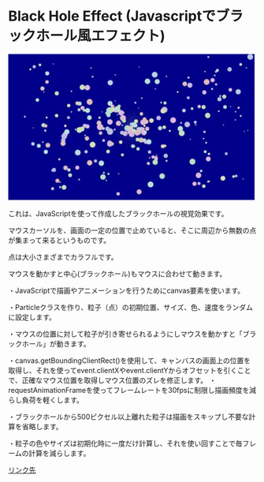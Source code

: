 # Black Hole Effect (Javascriptでブラックホール風エフェクト)

![Black Hole Effect](images/BlackHoleEffect.jpg)

これは、JavaScriptを使って作成したブラックホールの視覚効果です。

マウスカーソルを、画面の一定の位置で止めていると、そこに周辺から無数の点が集まって来るというものです。

点は大小さまざまでカラフルです。

マウスを動かすと中心(ブラックホール)もマウスに合わせて動きます。

・JavaScriptで描画やアニメーションを行うためにcanvas要素を使います。

・Particleクラスを作り、粒子（点）の初期位置、サイズ、色、速度をランダムに設定します。

・マウスの位置に対して粒子が引き寄せられるようにしマウスを動かすと「ブラックホール」が動きます。

・canvas.getBoundingClientRect()を使用して、キャンバスの画面上の位置を取得し、それを使ってevent.clientXやevent.clientYからオフセットを引くことで、正確なマウス位置を取得しマウス位置のズレを修正します。
・requestAnimationFrameを使ってフレームレートを30fpsに制限し描画頻度を減らし負荷を軽くします。

・ブラックホールから500ピクセル以上離れた粒子は描画をスキップし不要な計算を省略します。

・粒子の色やサイズは初期化時に一度だけ計算し、それを使い回すことで毎フレームの計算を減らします。

 [リンク先](https://url.html)
